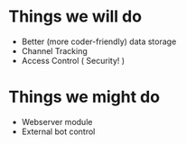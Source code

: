 # Things we will do #

* Better (more coder-friendly) data storage
* Channel Tracking
* Access Control ( Security! )

# Things we might do #

* Webserver module
* External bot control
